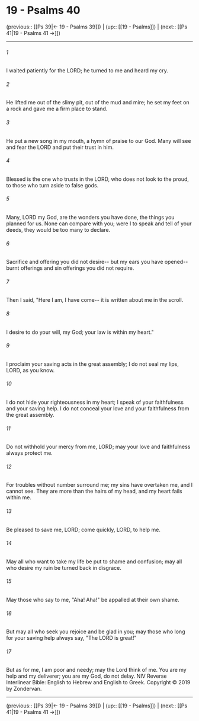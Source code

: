 # 19 - Psalms 40

(previous:: [[Ps 39|← 19 - Psalms 39]]) | (up:: [[19 - Psalms]]) | (next:: [[Ps 41|19 - Psalms 41 →]])

***


###### 1 
I waited patiently for the LORD; he turned to me and heard my cry. 

###### 2 
He lifted me out of the slimy pit, out of the mud and mire; he set my feet on a rock and gave me a firm place to stand. 

###### 3 
He put a new song in my mouth, a hymn of praise to our God. Many will see and fear the LORD and put their trust in him. 

###### 4 
Blessed is the one who trusts in the LORD, who does not look to the proud, to those who turn aside to false gods. 

###### 5 
Many, LORD my God, are the wonders you have done, the things you planned for us. None can compare with you; were I to speak and tell of your deeds, they would be too many to declare. 

###### 6 
Sacrifice and offering you did not desire-- but my ears you have opened-- burnt offerings and sin offerings you did not require. 

###### 7 
Then I said, "Here I am, I have come-- it is written about me in the scroll. 

###### 8 
I desire to do your will, my God; your law is within my heart." 

###### 9 
I proclaim your saving acts in the great assembly; I do not seal my lips, LORD, as you know. 

###### 10 
I do not hide your righteousness in my heart; I speak of your faithfulness and your saving help. I do not conceal your love and your faithfulness from the great assembly. 

###### 11 
Do not withhold your mercy from me, LORD; may your love and faithfulness always protect me. 

###### 12 
For troubles without number surround me; my sins have overtaken me, and I cannot see. They are more than the hairs of my head, and my heart fails within me. 

###### 13 
Be pleased to save me, LORD; come quickly, LORD, to help me. 

###### 14 
May all who want to take my life be put to shame and confusion; may all who desire my ruin be turned back in disgrace. 

###### 15 
May those who say to me, "Aha! Aha!" be appalled at their own shame. 

###### 16 
But may all who seek you rejoice and be glad in you; may those who long for your saving help always say, "The LORD is great!" 

###### 17 
But as for me, I am poor and needy; may the Lord think of me. You are my help and my deliverer; you are my God, do not delay. NIV Reverse Interlinear Bible: English to Hebrew and English to Greek. Copyright © 2019 by Zondervan.

***

(previous:: [[Ps 39|← 19 - Psalms 39]]) | (up:: [[19 - Psalms]]) | (next:: [[Ps 41|19 - Psalms 41 →]])

